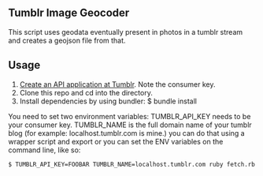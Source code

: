 ## Tumblr Image Geocoder

This script uses geodata eventually present in photos in a tumblr stream and creates a geojson file from that.

## Usage

1. [Create an API application at Tumblr](http://www.tumblr.com/oauth/register). Note the consumer key.
1. Clone this repo and cd into the directory.
1. Install dependencies by using bundler: $ bundle install

You need to set two environment variables: TUMBLR_API_KEY needs to be your consumer key. TUMBLR_NAME is the full domain name of your tumblr blog (for example: localhost.tumblr.com is mine.) you can do that using a wrapper script and export or you can set the ENV variables on the command line, like so:

    $ TUMBLR_API_KEY=FOOBAR TUMBLR_NAME=localhost.tumblr.com ruby fetch.rb
